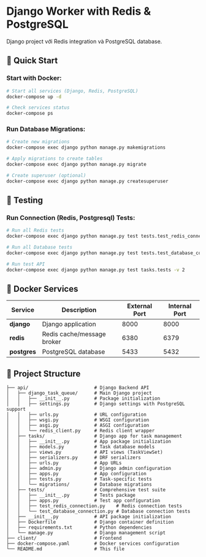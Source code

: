 # Django Worker with Redis & PostgreSQL

Django project với Redis integration và PostgreSQL database.

## 🚀 Quick Start

### Start with Docker:
```bash
# Start all services (Django, Redis, PostgreSQL)
docker-compose up -d

# Check services status
docker-compose ps
```

### Run Database Migrations:
```bash
# Create new migrations
docker-compose exec django python manage.py makemigrations

# Apply migrations to create tables
docker-compose exec django python manage.py migrate

# Create superuser (optional)
docker-compose exec django python manage.py createsuperuser
```

## 🧪 Testing

### Run Connection (Redis, Postgresql) Tests:

```bash
# Run all Redis tests
docker-compose exec django python manage.py test tests.test_redis_connection

# Run all Database tests
docker-compose exec django python manage.py test tests.test_database_connection -v 2

# Run test API
docker-compose exec django python manage.py test tasks.tests -v 2

```

## 🐳 Docker Services

| Service | Description | External Port | Internal Port |
|---------|-------------|---------------|---------------|
| **django** | Django application | 8000 | 8000 |
| **redis** | Redis cache/message broker | 6380 | 6379 |
| **postgres** | PostgreSQL database | 5433 | 5432 |

## 📁 Project Structure

```
├── api/                        # Django Backend API
│   ├── django_task_queue/      # Main Django project
│   │   ├── __init__.py         # Package initialization
│   │   ├── settings.py         # Django settings with PostgreSQL support
│   │   ├── urls.py             # URL configuration
│   │   ├── wsgi.py             # WSGI configuration
│   │   ├── asgi.py             # ASGI configuration
│   │   └── redis_client.py     # Redis client wrapper
│   ├── tasks/                  # Django app for task management
│   │   ├── __init__.py         # App package initialization
│   │   ├── models.py           # Task database models
│   │   ├── views.py            # API views (TaskViewSet)
│   │   ├── serializers.py      # DRF serializers
│   │   ├── urls.py             # App URLs
│   │   ├── admin.py            # Django admin configuration
│   │   ├── apps.py             # App configuration
│   │   ├── tests.py            # Task-specific tests
│   │   └── migrations/         # Database migrations
│   ├── tests/                  # Comprehensive test suite
│   │   ├── __init__.py         # Tests package
│   │   ├── apps.py             # Test app configuration
│   │   ├── test_redis_connection.py    # Redis connection tests
│   │   └── test_database_connection.py # Database connection tests
│   ├── __init__.py             # API package initialization
│   ├── Dockerfile              # Django container definition
│   ├── requirements.txt        # Python dependencies
│   └── manage.py               # Django management script
├── client/                     # Frontend
├── docker-compose.yaml         # Docker services configuration
└── README.md                   # This file
```